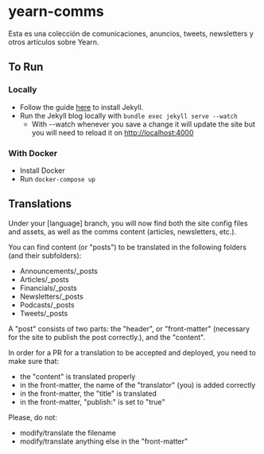 # yearn-comms

Esta es una colección de comunicaciones, anuncios, tweets, newsletters y otros artículos sobre Yearn.

## To Run

### Locally

- Follow the guide [here](https://jekyllrb.com/docs/) to install Jekyll.
- Run the Jekyll blog locally with `bundle exec jekyll serve --watch`
  - With --watch whenever you save a change it will update the site but you will need to reload it on [http://localhost:4000](http://localhost:4000)

### With Docker

- Install Docker
- Run `docker-compose up`

## Translations

Under your [language] branch, you will now find both the site config files and assets, as well as the comms content (articles, newsletters, etc.).

You can find content (or "posts") to be translated in the following folders (and their subfolders):

- Announcements/\_posts
- Articles/\_posts
- Financials/\_posts
- Newsletters/\_posts
- Podcasts/\_posts
- Tweets/\_posts

A "post" consists of two parts: the "header", or "front-matter" (necessary for the site to publish the post correctly.), and the "content".

In order for a PR for a translation to be accepted and deployed, you need to make sure that:

- the "content" is translated properly
- in the front-matter, the name of the "translator" (you) is added correctly
- in the front-matter, the "title" is translated
- in the front-matter, "publish:" is set to "true"

Please, do not:

- modify/translate the filename
- modify/translate anything else in the "front-matter"
